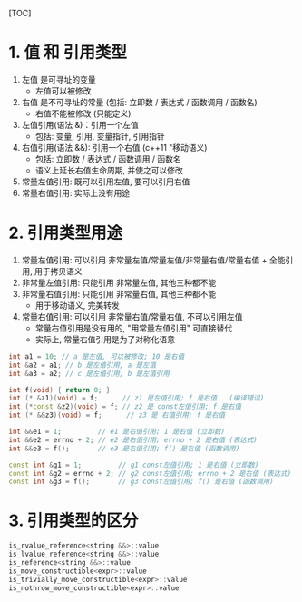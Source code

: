 [TOC]
# 1. 值 和 引用类型
1. 左值 是可寻址的变量
    + 左值可以被修改
2. 右值 是不可寻址的常量 (包括: 立即数 / 表达式 / 函数调用 / 函数名)
    + 右值不能被修改 (只能定义)
3. 左值引用(语法  &)：引用一个左值
    + 包括: 变量, 引用, 变量指针, 引用指针
4. 右值引用(语法 &&): 引用一个右值 (c++11 "移动语义)
    + 包括: 立即数 / 表达式 / 函数调用 / 函数名
    + 语义上延长右值生命周期, 并使之可以修改
5. 常量左值引用: 既可以引用左值, 要可以引用右值
6. 常量右值引用: 实际上没有用途

# 2. 引用类型用途
1.   常量左值引用: 可以引用 非常量左值/常量左值/非常量右值/常量右值
    + 全能引用, 用于拷贝语义
2. 非常量左值引用: 只能引用 非常量左值, 其他三种都不能
3. 非常量右值引用: 只能引用 非常量右值, 其他三种都不能
   + 用于移动语义, 完美转发
4. 常量右值引用: 可以引用 非常量右值/常量右值, 不可以引用左值
   + 常量右值引用是没有用的, "用常量左值引用" 可直接替代
   + 实际上, 常量右值引用是为了对称化语意
```c++
int a1 = 10; // a 是左值, 可以被修改; 10 是右值
int &a2 = a1; // b 是左值引用, a 是左值
int &a3 = a2; // c 是左值引用, b 是左值引用

int f(void) { return 0; }
int (* &z1)(void) = f;      // z1 是左值引用; f 是右值   (编译错误)
int (*const &z2)(void) = f; // z2 是 const左值引用; f 是右值
int (* &&z3)(void) = f;      // z3 是 右值引用; f 是右值

int &&e1 = 1;         // e1 是右值引用; 1 是右值 (立即数)
int &&e2 = errno + 2; // e2 是右值引用; errno + 2 是右值 (表达式)
int &&e3 = f();       // e3 是右值引用; f() 是右值 (函数调用)

const int &g1 = 1;         // g1 const左值引用; 1 是右值 (立即数)
const int &g2 = errno + 2; // g2 const左值引用; errno + 2 是右值 (表达式)
const int &g3 = f();       // g3 const左值引用; f() 是右值 (函数调用)
```

# 3. 引用类型的区分
```c++
is_rvalue_reference<string &&>::value
is_lvalue_reference<string &&>::value
is_reference<string &&>::value
is_move_constructible<expr>::value
is_trivially_move_constructible<expr>::value
is_nothrow_move_constructible<expr>::value
```
